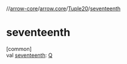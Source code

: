 //[arrow-core](../../../index.md)/[arrow.core](../index.md)/[Tuple20](index.md)/[seventeenth](seventeenth.md)

# seventeenth

[common]\
val [seventeenth](seventeenth.md): [Q](index.md)
